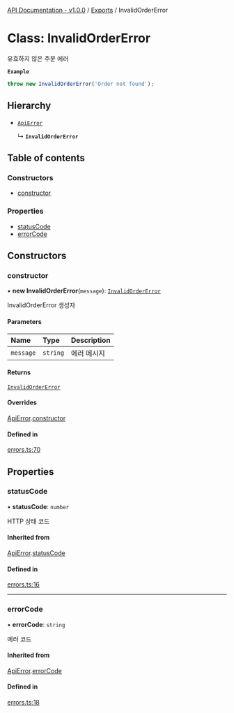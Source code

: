 [API Documentation - v1.0.0](../README.md) / [Exports](../modules.md) / InvalidOrderError

# Class: InvalidOrderError

유효하지 않은 주문 에러

**`Example`**

```typescript
throw new InvalidOrderError('Order not found');
```

## Hierarchy

- [`ApiError`](ApiError.md)

  ↳ **`InvalidOrderError`**

## Table of contents

### Constructors

- [constructor](InvalidOrderError.md#constructor)

### Properties

- [statusCode](InvalidOrderError.md#statuscode)
- [errorCode](InvalidOrderError.md#errorcode)

## Constructors

### constructor

• **new InvalidOrderError**(`message`): [`InvalidOrderError`](InvalidOrderError.md)

InvalidOrderError 생성자

#### Parameters

| Name | Type | Description |
| :------ | :------ | :------ |
| `message` | `string` | 에러 메시지 |

#### Returns

[`InvalidOrderError`](InvalidOrderError.md)

#### Overrides

[ApiError](ApiError.md).[constructor](ApiError.md#constructor)

#### Defined in

[errors.ts:70](https://github.com/sysnet4admin/_Book_Claude-Code/blob/main/week3/Fri/code_doc_sync/src/api/errors.ts#L70)

## Properties

### statusCode

• **statusCode**: `number`

HTTP 상태 코드

#### Inherited from

[ApiError](ApiError.md).[statusCode](ApiError.md#statuscode)

#### Defined in

[errors.ts:16](https://github.com/sysnet4admin/_Book_Claude-Code/blob/main/week3/Fri/code_doc_sync/src/api/errors.ts#L16)

___

### errorCode

• **errorCode**: `string`

에러 코드

#### Inherited from

[ApiError](ApiError.md).[errorCode](ApiError.md#errorcode)

#### Defined in

[errors.ts:18](https://github.com/sysnet4admin/_Book_Claude-Code/blob/main/week3/Fri/code_doc_sync/src/api/errors.ts#L18)
